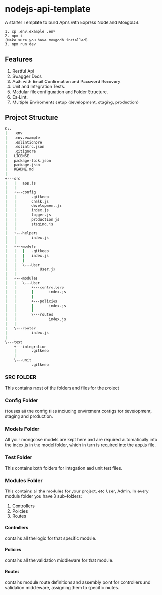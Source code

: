 # nodejs-api-template

A starter Template to build Api's with Express Node and MongoDB.

```
1. cp .env.example .env
2. npm i
(Make sure you have mongodb installed)
3. npm run dev
```
## Features

1. Restful Api
2. Swagger Docs
3. Auth with Email Confirmation and Password Recovery
4. Unit and Integration Tests.
5. Modular file configuration and Folder Structure.
6. Es-Lint.
7. Multiple Enviroments setup (development, staging, production)

## Project Structure

```bash
C:.
|   .env
|   .env.example
|   .eslintignore
|   .eslintrc.json
|   .gitignore
|   LICENSE
|   package-lock.json
|   package.json
|   README.md
|
+---src
|   |   app.js
|   |
|   +---config
|   |       .gitkeep
|   |       chalk.js
|   |       development.js
|   |       index.js
|   |       logger.js
|   |       production.js
|   |       staging.js
|   |
|   +---helpers
|   |       index.js
|   |
|   +---models
|   |   |   .gitkeep
|   |   |   index.js
|   |   |
|   |   \---User
|   |           User.js
|   |
|   +---modules
|   |   \---User
|   |       +---controllers
|   |       |       index.js
|   |       |
|   |       +---policies
|   |       |       index.js
|   |       |
|   |       \---routes
|   |               index.js
|   |
|   \---router
|           index.js
|
\---test
    +---integration
    |       .gitkeep
    |
    \---unit
            .gitkeep
```

### SRC FOLDER

This contains most of the folders and  files for the project

### Config Folder

Houses all the config files including enviroment configs for development, staging and production.

### Models Folder

All your mongoose models are kept here and are required automatically into the index.js in the model folder, which in turn is required into the app.js file.

### Test Folder

This contains both folders for integation and unit test files.

### Modules Folder

This contains all the modules for your project, etc User, Admin. In every module folder you have 3 sub-folders:

1. Controllers
2. Policies
3. Routes

#### Controllers

contains all the logic for that specific module.

#### Policies

contains all the validation middleware for that module.

#### Routes

contains module route definitions and assembly point for controllers and validation middleware, assigning them to specific routes.
